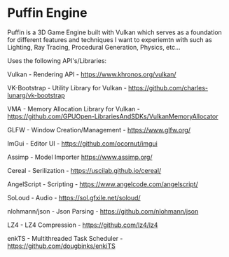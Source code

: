 # Puffin Engine
Puffin is a 3D Game Engine built with Vulkan which serves as a foundation for different features and techniques I want to experiemtn with such as Lighting, Ray Tracing, Procedural Generation, Physics, etc...

Uses the following API's/Libraries:

Vulkan - Rendering API - https://www.khronos.org/vulkan/

VK-Bootstrap - Utility Library for Vulkan - https://github.com/charles-lunarg/vk-bootstrap

VMA - Memory Allocation Library for Vulkan - https://github.com/GPUOpen-LibrariesAndSDKs/VulkanMemoryAllocator

GLFW - Window Creation/Management - https://www.glfw.org/

ImGui - Editor UI - https://github.com/ocornut/imgui

Assimp - Model Importer https://www.assimp.org/

Cereal - Serilization - https://uscilab.github.io/cereal/

AngelScript - Scripting - https://www.angelcode.com/angelscript/

SoLoud - Audio - https://sol.gfxile.net/soloud/

nlohmann/json - Json Parsing - https://github.com/nlohmann/json

LZ4 - LZ4 Compression - https://github.com/lz4/lz4

enkTS - Multithreaded Task Scheduler - https://github.com/dougbinks/enkiTS
